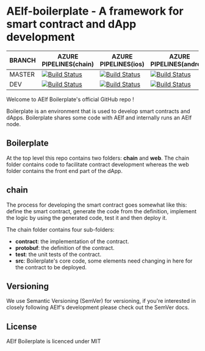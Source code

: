 # AElf-boilerplate - A framework for smart contract and dApp development

BRANCH | AZURE PIPELINES(chain) | AZURE PIPELINES(ios) | AZURE PIPELINES(android)
-------|------------------------|----------------------|-------------------------
MASTER |[![Build Status](https://dev.azure.com/AElfProject/aelf-boilerplate/_apis/build/status/AElfProject.aelf-boilerplate?branchName=master)](https://dev.azure.com/AElfProject/aelf-boilerplate/_build/latest?definitionId=7&branchName=master) | [![Build Status](https://dev.azure.com/AElfProject/aelf-boilerplate/_apis/build/status/AElfProject.aelf-boilerplate%5Bcreate-release%5D?branchName=master)](https://dev.azure.com/AElfProject/aelf-boilerplate/_build/latest?definitionId=12&branchName=master) | [![Build Status](https://dev.azure.com/AElfProject/aelf-boilerplate/_apis/build/status/AElfProject.aelf-boilerplate%5Bcreate-release%5D?branchName=master)](https://dev.azure.com/AElfProject/aelf-boilerplate/_build/latest?definitionId=12&branchName=master)
DEV    |[![Build Status](https://dev.azure.com/AElfProject/aelf-boilerplate/_apis/build/status/AElfProject.aelf-boilerplate?branchName=dev)](https://dev.azure.com/AElfProject/aelf-boilerplate/_build/latest?definitionId=7&branchName=dev) | [![Build Status](https://dev.azure.com/AElfProject/aelf-boilerplate/_apis/build/status/AElfProject.aelf-boilerplate%5Bcreate-release%5D?branchName=dev)](https://dev.azure.com/AElfProject/aelf-boilerplate/_build/latest?definitionId=12&branchName=dev) | [![Build Status](https://dev.azure.com/AElfProject/aelf-boilerplate/_apis/build/status/AElfProject.aelf-boilerplate%5Bcreate-release%5D?branchName=dev)](https://dev.azure.com/AElfProject/aelf-boilerplate/_build/latest?definitionId=12&branchName=dev)

Welcome to AElf Boilerplate's official GitHub repo !

Boilerplate is an environment that is used to develop smart contracts and dApps. Boilerplate shares some code with AElf and internally runs an AElf node.

## Boilerplate

At the top level this repo contains two folders: **chain** and **web**. The chain folder contains code to facilitate contract development whereas the web folder contains the front end part of the dApp.

## chain

The process for developing the smart contract goes somewhat like this: define the smart contract, generate the code from the definition, implement the logic by using the generated code, test it and then deploy it.

The chain folder contains four sub-folders:
- **contract**: the implementation of the contract.
- **protobuf**: the definition of the contract.
- **test**: the unit tests of the contract.
- **src**: Boilerplate's core code, some elements need changing in here for the contract to be deployed.

## Versioning
We use Semantic Versioning (SemVer) for versioning, if you're interested in closely following AElf's development please check out the SemVer docs.

## License
AElf Boilerplate is licenced under MIT
